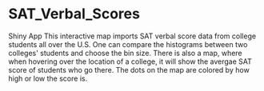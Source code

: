 # SAT_Verbal_Scores
Shiny App
This interactive map imports SAT verbal score data from college students all over the U.S. 
One can compare the histograms between two colleges' students and choose the bin size.
There is also a map, where when hovering over the location of a college, it will show the avergae SAT score of students who go there.
The dots on the map are colored by how high or low the score is.
